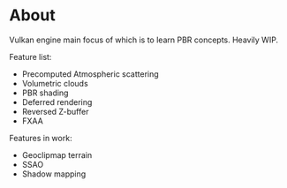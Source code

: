 # About
Vulkan engine main focus of which is to learn PBR concepts. Heavily WIP. 

Feature list:
- Precomputed Atmospheric scattering
- Volumetric clouds
- PBR shading
- Deferred rendering
- Reversed Z-buffer
- FXAA

Features in work:
- Geoclipmap terrain
- SSAO
- Shadow mapping
